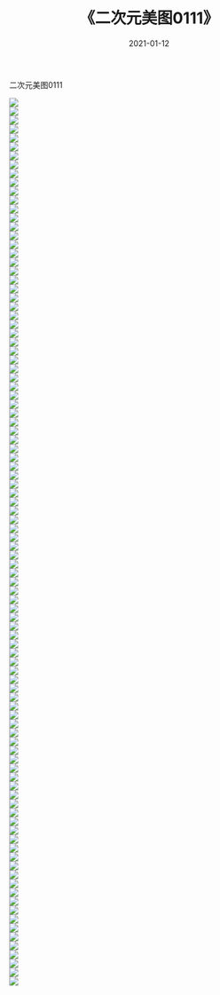 ﻿---
layout: post
title:  《二次元美图0111》
date:   2021-01-12
img: http://imgx.orgx.ga/二次元/2021/二次元美图0111/000.jpg
categories: [美女, 清纯, 唯美]
---

二次元美图0111

 ![](http://imgx.orgx.ga/二次元/2021/二次元美图0111/001.jpg) <br>![](http://imgx.orgx.ga/二次元/2021/二次元美图0111/002.jpg) <br>![](http://imgx.orgx.ga/二次元/2021/二次元美图0111/003.jpg) <br>![](http://imgx.orgx.ga/二次元/2021/二次元美图0111/004.jpg) <br>![](http://imgx.orgx.ga/二次元/2021/二次元美图0111/005.jpg) <br>![](http://imgx.orgx.ga/二次元/2021/二次元美图0111/006.jpg) <br>![](http://imgx.orgx.ga/二次元/2021/二次元美图0111/007.jpg) <br>![](http://imgx.orgx.ga/二次元/2021/二次元美图0111/008.jpg) <br>![](http://imgx.orgx.ga/二次元/2021/二次元美图0111/009.jpg) <br>![](http://imgx.orgx.ga/二次元/2021/二次元美图0111/010.jpg) <br>![](http://imgx.orgx.ga/二次元/2021/二次元美图0111/011.jpg) <br>![](http://imgx.orgx.ga/二次元/2021/二次元美图0111/012.jpg) <br>![](http://imgx.orgx.ga/二次元/2021/二次元美图0111/013.jpg) <br>![](http://imgx.orgx.ga/二次元/2021/二次元美图0111/014.jpg) <br>![](http://imgx.orgx.ga/二次元/2021/二次元美图0111/015.jpg) <br>![](http://imgx.orgx.ga/二次元/2021/二次元美图0111/016.jpg) <br>![](http://imgx.orgx.ga/二次元/2021/二次元美图0111/017.jpg) <br>![](http://imgx.orgx.ga/二次元/2021/二次元美图0111/018.jpg) <br>![](http://imgx.orgx.ga/二次元/2021/二次元美图0111/019.jpg) <br>![](http://imgx.orgx.ga/二次元/2021/二次元美图0111/020.jpg) <br>![](http://imgx.orgx.ga/二次元/2021/二次元美图0111/021.jpg) <br>![](http://imgx.orgx.ga/二次元/2021/二次元美图0111/022.jpg) <br>![](http://imgx.orgx.ga/二次元/2021/二次元美图0111/023.jpg) <br>![](http://imgx.orgx.ga/二次元/2021/二次元美图0111/024.jpg) <br>![](http://imgx.orgx.ga/二次元/2021/二次元美图0111/025.jpg) <br>![](http://imgx.orgx.ga/二次元/2021/二次元美图0111/026.jpg) <br>![](http://imgx.orgx.ga/二次元/2021/二次元美图0111/027.jpg) <br>![](http://imgx.orgx.ga/二次元/2021/二次元美图0111/028.jpg) <br>![](http://imgx.orgx.ga/二次元/2021/二次元美图0111/029.jpg) <br>![](http://imgx.orgx.ga/二次元/2021/二次元美图0111/030.jpg) <br>![](http://imgx.orgx.ga/二次元/2021/二次元美图0111/031.jpg) <br>![](http://imgx.orgx.ga/二次元/2021/二次元美图0111/032.jpg) <br>![](http://imgx.orgx.ga/二次元/2021/二次元美图0111/033.jpg) <br>![](http://imgx.orgx.ga/二次元/2021/二次元美图0111/034.jpg) <br>![](http://imgx.orgx.ga/二次元/2021/二次元美图0111/035.jpg) <br>![](http://imgx.orgx.ga/二次元/2021/二次元美图0111/036.jpg) <br>![](http://imgx.orgx.ga/二次元/2021/二次元美图0111/037.jpg) <br>![](http://imgx.orgx.ga/二次元/2021/二次元美图0111/038.jpg) <br>![](http://imgx.orgx.ga/二次元/2021/二次元美图0111/039.jpg) <br>![](http://imgx.orgx.ga/二次元/2021/二次元美图0111/040.jpg) <br>![](http://imgx.orgx.ga/二次元/2021/二次元美图0111/041.jpg) <br>![](http://imgx.orgx.ga/二次元/2021/二次元美图0111/042.jpg) <br>![](http://imgx.orgx.ga/二次元/2021/二次元美图0111/043.jpg) <br>![](http://imgx.orgx.ga/二次元/2021/二次元美图0111/044.jpg) <br>![](http://imgx.orgx.ga/二次元/2021/二次元美图0111/045.jpg) <br>![](http://imgx.orgx.ga/二次元/2021/二次元美图0111/046.jpg) <br>![](http://imgx.orgx.ga/二次元/2021/二次元美图0111/047.jpg) <br>![](http://imgx.orgx.ga/二次元/2021/二次元美图0111/048.jpg) <br>![](http://imgx.orgx.ga/二次元/2021/二次元美图0111/049.jpg) <br>![](http://imgx.orgx.ga/二次元/2021/二次元美图0111/050.jpg) <br>![](http://imgx.orgx.ga/二次元/2021/二次元美图0111/051.jpg) <br>![](http://imgx.orgx.ga/二次元/2021/二次元美图0111/052.jpg) <br>![](http://imgx.orgx.ga/二次元/2021/二次元美图0111/053.jpg) <br>![](http://imgx.orgx.ga/二次元/2021/二次元美图0111/054.jpg) <br>![](http://imgx.orgx.ga/二次元/2021/二次元美图0111/055.jpg) <br>![](http://imgx.orgx.ga/二次元/2021/二次元美图0111/056.jpg) <br>![](http://imgx.orgx.ga/二次元/2021/二次元美图0111/057.jpg) <br>![](http://imgx.orgx.ga/二次元/2021/二次元美图0111/058.jpg) <br>![](http://imgx.orgx.ga/二次元/2021/二次元美图0111/059.jpg) <br>![](http://imgx.orgx.ga/二次元/2021/二次元美图0111/060.jpg) <br>![](http://imgx.orgx.ga/二次元/2021/二次元美图0111/061.jpg) <br>![](http://imgx.orgx.ga/二次元/2021/二次元美图0111/062.jpg) <br>![](http://imgx.orgx.ga/二次元/2021/二次元美图0111/063.jpg) <br>![](http://imgx.orgx.ga/二次元/2021/二次元美图0111/064.jpg) <br>![](http://imgx.orgx.ga/二次元/2021/二次元美图0111/065.jpg) <br>![](http://imgx.orgx.ga/二次元/2021/二次元美图0111/066.jpg) <br>![](http://imgx.orgx.ga/二次元/2021/二次元美图0111/067.jpg) <br>![](http://imgx.orgx.ga/二次元/2021/二次元美图0111/068.jpg) <br>![](http://imgx.orgx.ga/二次元/2021/二次元美图0111/069.jpg) <br>![](http://imgx.orgx.ga/二次元/2021/二次元美图0111/070.jpg) <br>![](http://imgx.orgx.ga/二次元/2021/二次元美图0111/071.jpg) <br>![](http://imgx.orgx.ga/二次元/2021/二次元美图0111/072.jpg) <br>![](http://imgx.orgx.ga/二次元/2021/二次元美图0111/073.jpg) <br>![](http://imgx.orgx.ga/二次元/2021/二次元美图0111/074.jpg) <br>![](http://imgx.orgx.ga/二次元/2021/二次元美图0111/075.jpg) <br>![](http://imgx.orgx.ga/二次元/2021/二次元美图0111/076.jpg) <br>![](http://imgx.orgx.ga/二次元/2021/二次元美图0111/077.jpg) <br>![](http://imgx.orgx.ga/二次元/2021/二次元美图0111/078.jpg) <br>![](http://imgx.orgx.ga/二次元/2021/二次元美图0111/079.jpg) <br>![](http://imgx.orgx.ga/二次元/2021/二次元美图0111/080.jpg) <br>![](http://imgx.orgx.ga/二次元/2021/二次元美图0111/081.jpg) <br>![](http://imgx.orgx.ga/二次元/2021/二次元美图0111/082.jpg) <br>![](http://imgx.orgx.ga/二次元/2021/二次元美图0111/083.jpg) <br>![](http://imgx.orgx.ga/二次元/2021/二次元美图0111/084.jpg) <br>![](http://imgx.orgx.ga/二次元/2021/二次元美图0111/085.jpg) <br>![](http://imgx.orgx.ga/二次元/2021/二次元美图0111/086.jpg) <br>![](http://imgx.orgx.ga/二次元/2021/二次元美图0111/087.jpg) <br>![](http://imgx.orgx.ga/二次元/2021/二次元美图0111/088.jpg) <br>![](http://imgx.orgx.ga/二次元/2021/二次元美图0111/089.jpg) <br>![](http://imgx.orgx.ga/二次元/2021/二次元美图0111/090.jpg) <br>![](http://imgx.orgx.ga/二次元/2021/二次元美图0111/091.jpg) <br>![](http://imgx.orgx.ga/二次元/2021/二次元美图0111/092.jpg) <br>![](http://imgx.orgx.ga/二次元/2021/二次元美图0111/093.jpg) <br>![](http://imgx.orgx.ga/二次元/2021/二次元美图0111/094.jpg) <br>![](http://imgx.orgx.ga/二次元/2021/二次元美图0111/095.jpg) <br>![](http://imgx.orgx.ga/二次元/2021/二次元美图0111/096.jpg) <br>![](http://imgx.orgx.ga/二次元/2021/二次元美图0111/097.jpg) <br>![](http://imgx.orgx.ga/二次元/2021/二次元美图0111/098.jpg) <br>![](http://imgx.orgx.ga/二次元/2021/二次元美图0111/099.jpg) <br>![](http://imgx.orgx.ga/二次元/2021/二次元美图0111/100.jpg) <br>